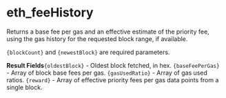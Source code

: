 # eth\_feeHistory

Returns a base fee per gas and an effective estimate of the priority fee, using the gas history for the requested block range, if available.

`{blockCount}` and `{newestBlock}` are required parameters.

**Result Fields**`{oldestBlock}` - Oldest block fetched, in hex. `{baseFeePerGas}` - Array of block base fees per gas. `{gasUsedRatio}` - Array of gas used ratios. `{reward}` - Array of effective priority fees per gas data points from a single block.
